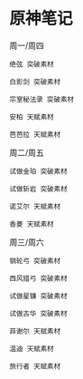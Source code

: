 # 原神笔记

周一/周四

    绝弦 突破素材
    
    白影剑 突破素材
    
    宗室秘法录 突破素材

    安柏 天赋素材

    芭芭拉 天赋素材

周二/周五

    试做金珀 突破素材

    试做斩岩 突破素材

    诺艾尔 天赋素材

    香菱 天赋素材

周三/周六

    钢轮弓 突破素材

    西风猎弓 突破素材

    试做星镰 突破素材

    试做古华 突破素材

    菲谢尔 天赋素材

    温迪 天赋素材

    旅行者 天赋素材
